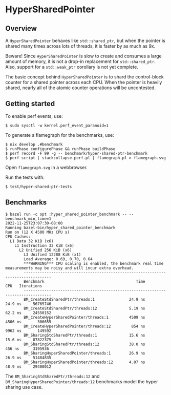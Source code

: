 # HyperSharedPointer

## Overview

A `HyperSharedPointer` behaves like `std::shared_ptr`, but when the pointer is
shared many times across lots of threads, it is faster by as much as 9x.

Beware! Since `HyperSharedPointer` is slow to create and consumes a large
amount of memory, it is not a drop-in replacement for `std::shared_ptr`. Also,
support for a `std::weak_ptr` corollary is not yet complete.

The basic concept behind `HyperSharedPointer` is to shard the control-block
counter for a shared pointer across each CPU. When the pointer is heavily shared,
nearly all of the atomic counter operations will be uncontested.

## Getting started

To enable perf events, use:

    $ sudo sysctl -w kernel.perf_event_paranoid=1

To generate a flamegraph for the benchmarks, use:

    $ nix develop .#benchmark
    $ runPhase configurePhase && runPhase buildPhase
    $ perf record -F 99 -g -- benchmark/hyper-shared-ptr-benchmark
    $ perf script | stackcollapse-perf.pl | flamegraph.pl > flamegraph.svg

Open `flamegraph.svg` in a webbrowser.

Run the tests with:

    $ test/hyper-shared-ptr-tests

## Benchmarks

```
$ bazel run -c opt :hyper_shared_pointer_benchmark -- --benchmark_min_time=1
2022-11-25T23:07:30-08:00
Running bazel-bin/hyper_shared_pointer_benchmark
Run on (12 X 4500 MHz CPU s)
CPU Caches:
  L1 Data 32 KiB (x6)
    L1 Instruction 32 KiB (x6)
      L2 Unified 256 KiB (x6)
        L3 Unified 12288 KiB (x1)
        Load Average: 0.69, 0.70, 0.64
        ***WARNING*** CPU scaling is enabled, the benchmark real time measurements may be noisy and will incur extra overhead.
        ----------------------------------------------------------------------------------
        Benchmark                                        Time             CPU   Iterations
        ----------------------------------------------------------------------------------
        BM_CreateStdSharedPtr/threads:1               24.9 ns         24.9 ns     56765746
        BM_CreateStdSharedPtr/threads:12              5.19 ns         62.2 ns     24550152
        BM_CreateHyperSharedPointer/threads:1         4509 ns         4506 ns       306655
        BM_CreateHyperSharedPointer/threads:12         854 ns         9962 ns       149592
        BM_SharingStdSharedPtr/threads:1              15.6 ns         15.6 ns     87822375
        BM_SharingStdSharedPtr/threads:12             38.0 ns          456 ns      3195936
        BM_SharingHyperSharedPointer/threads:1        26.9 ns         26.9 ns     51484835
        BM_SharingHyperSharedPointer/threads:12       4.07 ns         48.9 ns     29400012
```

The `BM_SharingStdSharedPtr/threads:12` and
`BM_SharingHyperSharedPointer/threads:12` benchmarks model the hyper sharing use
case.
